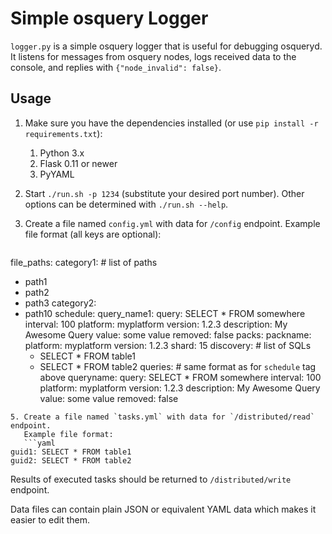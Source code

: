 # Simple osquery Logger

`logger.py` is a simple osquery logger that is useful for debugging osqueryd. It listens for messages from osquery nodes, logs received data to the console, and replies with `{"node_invalid": false}`.

## Usage

1. Make sure you have the dependencies installed (or use `pip install -r requirements.txt`):
   1. Python 3.x
   2. Flask 0.11 or newer
   3. PyYAML
2. Start `./run.sh -p 1234` (substitute your desired port number).
   Other options can be determined with `./run.sh --help`.
3. Create a file named `config.yml` with data for `/config` endpoint.
   Example file format (all keys are optional):

   ```yaml
file_paths:
  category1:  # list of paths
  - path1
  - path2
  - path3
  category2:
  - path10
schedule:
  query_name1:
    query: SELECT * FROM somewhere
    interval: 100
    platform: myplatform
    version: 1.2.3
    description: My Awesome Query
    value: some value
    removed: false
packs:
  packname:
    platform: myplatform
    version: 1.2.3
    shard: 15
    discovery:  # list of SQLs
    - SELECT * FROM table1
    - SELECT * FROM table2
    queries:  # same format as for `schedule` tag above
      queryname:
        query: SELECT * FROM somewhere
        interval: 100
        platform: myplatform
        version: 1.2.3
        description: My Awesome Query
        value: some value
        removed: false
```
5. Create a file named `tasks.yml` with data for `/distributed/read` endpoint.
   Example file format:
   ```yaml
guid1: SELECT * FROM table1
guid2: SELECT * FROM table2
```
   Results of executed tasks should be returned to `/distributed/write` endpoint.

Data files can contain plain JSON or equivalent YAML data which makes it easier to edit them.
